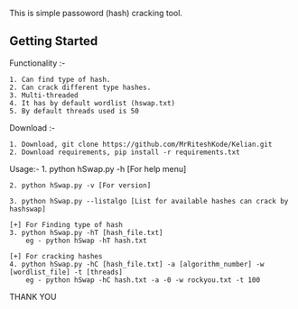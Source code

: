 This is simple passoword (hash) cracking tool.

## Getting Started

Functionality :-

    1. Can find type of hash.
    2. Can crack different type hashes.
    3. Multi-threaded
    4. It has by default wordlist (hswap.txt)
    5. By default threads used is 50

Download :-

    1. Download, git clone https://github.com/MrRiteshKode/Kelian.git
    2. Download requirements, pip install -r requirements.txt

Usage:-
    1. python hSwap.py -h [For help menu]

    2. python hSwap.py -v [For version]

    3. python hSwap.py --listalgo [List for available hashes can crack by hashswap]

    [+] For Finding type of hash
    3. python hSwap.py -hT [hash_file.txt]
        eg - python hSwap -hT hash.txt

    [+] For cracking hashes
    4. python hSwap.py -hC [hash_file.txt] -a [algorithm_number] -w [wordlist_file] -t [threads]
        eg - python hSwap -hC hash.txt -a -0 -w rockyou.txt -t 100

THANK YOU 
